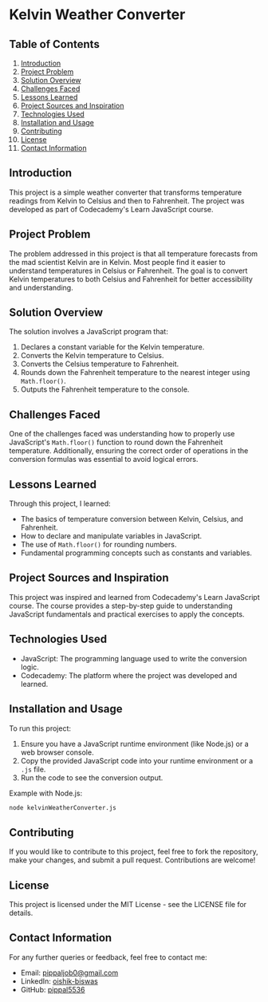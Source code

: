 # Kelvin Weather Converter

## Table of Contents
1. [Introduction](#introduction)
2. [Project Problem](#project-problem)
3. [Solution Overview](#solution-overview)
4. [Challenges Faced](#challenges-faced)
5. [Lessons Learned](#lessons-learned)
6. [Project Sources and Inspiration](#project-sources-and-inspiration)
7. [Technologies Used](#technologies-used)
8. [Installation and Usage](#installation-and-usage)
9. [Contributing](#contributing)
10. [License](#license)
11. [Contact Information](#contact-information)

## Introduction
This project is a simple weather converter that transforms temperature readings from Kelvin to Celsius and then to Fahrenheit. The project was developed as part of Codecademy's Learn JavaScript course.

## Project Problem
The problem addressed in this project is that all temperature forecasts from the mad scientist Kelvin are in Kelvin. Most people find it easier to understand temperatures in Celsius or Fahrenheit. The goal is to convert Kelvin temperatures to both Celsius and Fahrenheit for better accessibility and understanding.

## Solution Overview
The solution involves a JavaScript program that:
1. Declares a constant variable for the Kelvin temperature.
2. Converts the Kelvin temperature to Celsius.
3. Converts the Celsius temperature to Fahrenheit.
4. Rounds down the Fahrenheit temperature to the nearest integer using `Math.floor()`.
5. Outputs the Fahrenheit temperature to the console.


## Challenges Faced
One of the challenges faced was understanding how to properly use JavaScript's `Math.floor()` function to round down the Fahrenheit temperature. Additionally, ensuring the correct order of operations in the conversion formulas was essential to avoid logical errors.

## Lessons Learned
Through this project, I learned:
- The basics of temperature conversion between Kelvin, Celsius, and Fahrenheit.
- How to declare and manipulate variables in JavaScript.
- The use of `Math.floor()` for rounding numbers.
- Fundamental programming concepts such as constants and variables.

## Project Sources and Inspiration
This project was inspired and learned from Codecademy's Learn JavaScript course. The course provides a step-by-step guide to understanding JavaScript fundamentals and practical exercises to apply the concepts.

## Technologies Used
- JavaScript: The programming language used to write the conversion logic.
- Codecademy: The platform where the project was developed and learned.

## Installation and Usage
To run this project:
1. Ensure you have a JavaScript runtime environment (like Node.js) or a web browser console.
2. Copy the provided JavaScript code into your runtime environment or a `.js` file.
3. Run the code to see the conversion output.

Example with Node.js:
```bash
node kelvinWeatherConverter.js
```

## Contributing
If you would like to contribute to this project, feel free to fork the repository, make your changes, and submit a pull request. Contributions are welcome!

## License
This project is licensed under the MIT License - see the LICENSE file for details.

## Contact Information
For any further queries or feedback, feel free to contact me:
- Email: pippaljob0@gmail.com
- LinkedIn: [oishik-biswas](https://www.linkedin.com/in/oishik-biswas/)
- GitHub: [pippal5536](https://github.com/pippal5536)


